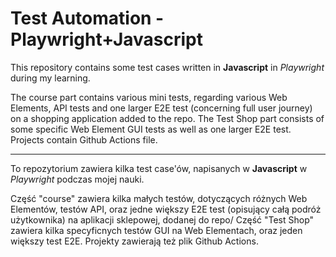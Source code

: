 # Test Automation - Playwright+Javascript

This repository contains some test cases written in **Javascript** in _Playwright_ during my learning.

The course part contains various mini tests, regarding various Web Elements, API tests and one larger E2E test (concerning full user journey) on a shopping application added to the repo.
The Test Shop part consists of some specific Web Element GUI tests as well as one larger E2E test.
Projects contain Github Actions file.
________

To repozytorium zawiera kilka test case'ów, napisanych w **Javascript** w _Playwright_ podczas mojej nauki.

Część "course" zawiera kilka małych testów, dotyczących różnych Web Elementów, testów API, oraz jedne większy E2E test (opisujący całą podróż użytkownika) na aplikacji sklepowej, dodanej do repo/
Część "Test Shop" zawiera kilka specyficnych testów GUI na Web Elementach, oraz jeden większy test E2E.
Projekty zawierają też plik Github Actions.
